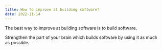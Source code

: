 ```yaml
---
title: How to improve at building software?
date: 2022-11-14
---
```


The best way to improve at building software is to build software.

Strengthen the part of your brain which builds software by using it as much as possible.
